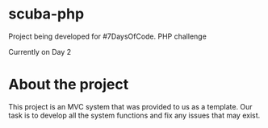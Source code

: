 # scuba-php
Project being developed for #7DaysOfCode. PHP challenge

Currently on Day 2

# About the project

This project is an MVC system that was provided to us as a template. Our task is to develop all the system functions and fix any issues that may exist.
